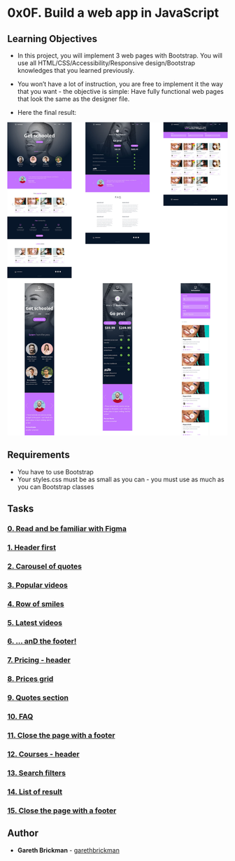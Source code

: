 # 0x0F. Build a web app in JavaScript

## Learning Objectives

- In this project, you will implement 3 web pages with Bootstrap. You will use all HTML/CSS/Accessibility/Responsive design/Bootstrap knowledges that you learned previously.

- You won’t have a lot of instruction, you are free to implement it the way that you want - the objective is simple: Have fully functional web pages that look the same as the designer file.

- Here the final result:

![Smile School](images/smile_school.jpg "Smile School")

## Requirements

- You have to use Bootstrap
- Your styles.css must be as small as you can - you must use as much as you can Bootstrap classes

## Tasks

### [0. Read and be familiar with Figma](./)

### [1. Header first](./0-homepage.html)

### [2. Carousel of quotes ](./1-homepage.html)

### [3. Popular videos](./2-homepage.html)

### [4. Row of smiles](./3-homepage.html)

### [5. Latest videos](./4-homepage.html)

### [6. ... anD the footer!](./homepage.html)

### [7. Pricing - header](./0-pricing.html)

### [8. Prices grid](./1-pricing.html)

### [9. Quotes section](./2-pricing.html)

### [10. FAQ](./3-pricing.html)

### [11. Close the page with a footer](./pricing.html)

### [12. Courses - header](./0-courses.html)

### [13. Search filters](./1-courses.html)

### [14. List of result](./2-courses.html)

### [15. Close the page with a footer](./courses.html)

## Author

- **Gareth Brickman** - [garethbrickman](https:///github.com/garethbrickman)
